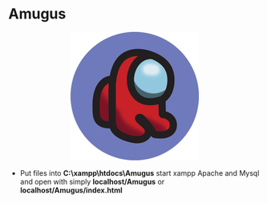 # Amugus

<p align="center">
  <img src="img/Logo-256px.png" />
</p>

- Put files into **C:\xampp\htdocs\Amugus** start xampp Apache and Mysql and open with simply **localhost/Amugus** or **localhost/Amugus/index.html**
